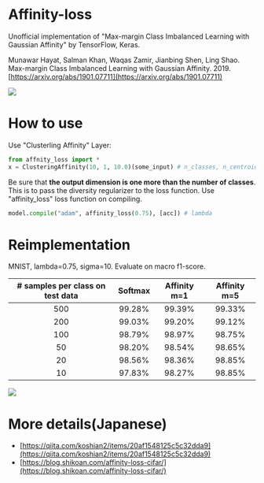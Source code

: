 # Affinity-loss
Unofficial implementation of "Max-margin Class Imbalanced Learning with Gaussian Affinity" by TensorFlow, Keras.

Munawar Hayat, Salman Khan, Waqas Zamir, Jianbing Shen, Ling Shao. Max-margin Class Imbalanced Learning with Gaussian Affinity. 2019. [https://arxiv.org/abs/1901.07711](https://arxiv.org/abs/1901.07711)

![](https://github.com/koshian2/affinity-loss/blob/master/images/affinity_loss.png)

# How to use
Use "Clusterling Affinity" Layer:

```python
from affnity_loss import *
x = ClusteringAffinity(10, 1, 10.0)(some_input) # n_classes, n_centroids, sigma
```

Be sure that **the output dimension is one more than the number of classes**. This is to pass the diversity regularizer to the loss function. Use "affinity_loss" loss function on compiling.

```python
model.compile("adam", affinity_loss(0.75), [acc]) # lambda
```


# Reimplementation
MNIST, lambda=0.75, sigma=10. Evaluate on macro f1-score.

| # samples per class on test data | Softmax | Affinity m=1 | Affinity m=5 |
|:--------------------------------:|:-------:|:------------:|:------------:|
|                500               |  99.28% |    99.39%    |    99.33%    |
|                200               |  99.03% |    99.20%    |    99.12%    |
|                100               |  98.79% |    98.97%    |    98.75%    |
|                50                |  98.20% |    98.54%    |    98.65%    |
|                20                |  98.56% |    98.36%    |    98.85%    |
|                10                |  97.83% |    98.27%    |    98.85%    |

![](https://github.com/koshian2/affinity-loss/blob/master/images/affinity_09.png)

# More details(Japanese)
* [https://qiita.com/koshian2/items/20af1548125c5c32dda9](https://qiita.com/koshian2/items/20af1548125c5c32dda9)
* [https://blog.shikoan.com/affinity-loss-cifar/](https://blog.shikoan.com/affinity-loss-cifar/)
